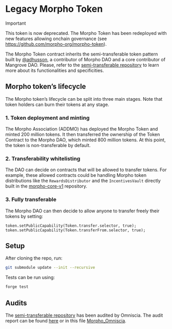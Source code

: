 # Legacy Morpho Token

> [!IMPORTANT]
> This token is now deprecated. The Morpho Token has been redeployed with new features allowing onchain governance (see https://github.com/morpho-org/morpho-token).

The Morpho Token contract inherits the semi-transferable token pattern built by [@adhusson](https://github.com/adhusson), a contributor of Morpho DAO and a core contributor of Mangrove DAO. Please, refer to the [semi-transferable repository](https://github.com/morpho-dao/semitransferable-token) to learn more about its functionalities and specificities.

## Morpho token’s lifecycle

The Morpho token’s lifecycle can be split into three main stages. Note that token holders can burn their tokens at any stage.

### 1. Token deployment and minting

The Morpho Association (ADDMO) has deployed the Morpho Token and minted 200 million tokens. It then transferred the ownership of the Token Contract to the Morpho DAO, which minted 800 million tokens. At this point, the token is non-transferable by default.

### 2. Transferability whitelisting

The DAO can decide on contracts that will be allowed to transfer tokens. For example, these allowed contracts could be handling Morpho token distributions like the `RewardsDistributor` and the `IncentivesVault` directly built in the [morpho-core-v1](https://github.com/morphodao/morpho-core-v1) repository.

### 3. Fully transferable

The Morpho DAO can then decide to allow anyone to transfer freely their tokens by setting:
```solidity
token.setPublicCapability(Token.transfer.selector, true);
token.setPublicCapability(Token.transferFrom.selector, true);
```

## Setup

After cloning the repo, run:
```bash
git submodule update --init --recursive
```

Tests can be run using:
```bash
forge test
```

## Audits

The [semi-transferable repository](https://github.com/mangrovedao/semitransferable-token) has been audited by Omniscia. The audit report can be found [here](https://omniscia.io/morpho-specialized-token/) or in this file [Morpho_Omniscia](./audits/Morpho_Omniscia.pdf).
